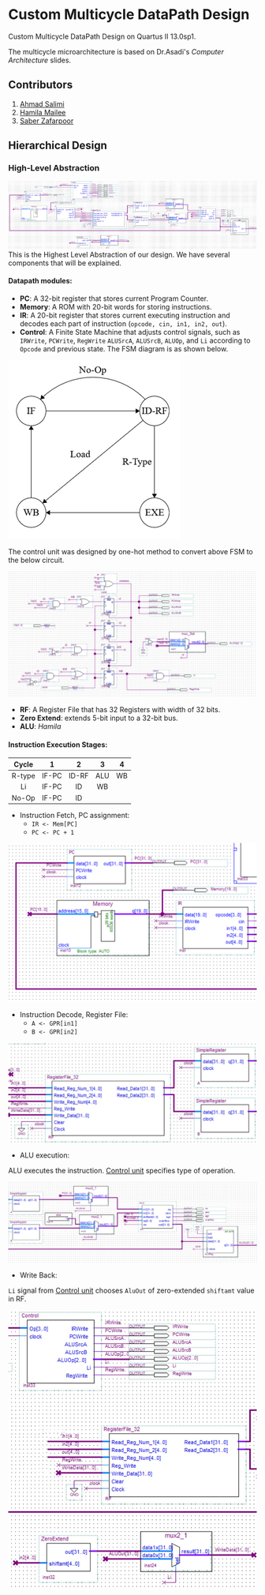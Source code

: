 # Custom Multicycle DataPath Design 

Custom Multicycle DataPath Design on Quartus II 13.0sp1.

The multicycle microarchitecture is based on Dr.Asadi's *Computer Architecture* slides.

## Contributors

1. [Ahmad Salimi](https://github.com/ahmadsalimi)
2. [Hamila Mailee](https://github.com/hamilamailee)
3. [Saber Zafarpoor](https://github.com/SaberDoTcodeR)

## Hierarchical Design

### High-Level Abstraction
![DataPath](images/Datapath.jpg)
This is the Highest Level Abstraction of our design. We have several components that will be explained.

#### Datapath modules:
- **PC**: A 32-bit register that stores current Program Counter.
- **Memory**: A ROM with 20-bit words for storing instructions.
- **IR**: A 20-bit register that stores current executing instruction and decodes each part of instruction (`opcode, cin, in1, in2, out`).
- **Control**: A Finite State Machine that adjusts control signals, such as `IRWrite`, `PCWrite`, `RegWrite` `ALUSrcA`, `ALUSrcB`, `ALUOp`, and `Li` according to `Opcode` and previous state. The FSM diagram is as shown below.

![Finite State Machine](images/Control_FSM.png)

The control unit was designed by one-hot method to convert above FSM to the below circuit.

![Control](images/Control.jpg)

- **RF**: A Register File that has 32 Registers with width of 32 bits.
- **Zero Extend**: extends 5-bit input to a 32-bit bus.
- **ALU**: *Hamila*

#### Instruction Execution Stages:
|  Cycle |   1   |   2   |  3  |  4 |
|:------:|:-----:|:-----:|:---:|:--:|
| R-type | IF-PC | ID-RF | ALU | WB |
|   Li   | IF-PC |   ID  |  WB |    |
|  No-Op | IF-PC |   ID  |     |    |

- Instruction Fetch, PC assignment:
    - `IR <- Mem[PC]`
    - `PC <- PC + 1`

![IF-PC](images/IF-PC.jpg)

- Instruction Decode, Register File:
    - `A <- GPR[in1]`
    - `B <- GPR[in2]`

![ID-RF](images/ID-RF.jpg)

- ALU execution:

ALU executes the instruction. [Control unit](#control-unit) specifies type of operation.

![EXE](images/EXE.jpg)

- Write Back:

`Li` signal from [Control unit](#control-unit) chooses `AluOut` of zero-extended `shiftamt` value in RF.

![WB](images/WB.jpg)
